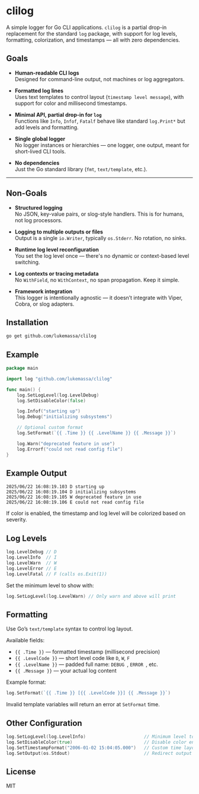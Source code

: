 # clilog

A simple logger for Go CLI applications. `clilog` is a partial drop-in replacement for the standard `log` package, with support for log levels, formatting, colorization, and timestamps — all with zero dependencies.

## Goals

- **Human-readable CLI logs**  
  Designed for command-line output, not machines or log aggregators.

- **Formatted log lines**  
  Uses text templates to control layout (`timestamp level message`), with support for color and millisecond timestamps.

- **Minimal API, partial drop-in for `log`**  
  Functions like `Info`, `Infof`, `Fatalf` behave like standard `log.Print*` but add levels and formatting.

- **Single global logger**  
  No logger instances or hierarchies — one logger, one output, meant for short-lived CLI tools.

- **No dependencies**  
  Just the Go standard library (`fmt`, `text/template`, etc.).

---

## Non-Goals

- **Structured logging**  
  No JSON, key-value pairs, or slog-style handlers. This is for humans, not log processors.

- **Logging to multiple outputs or files**  
  Output is a single `io.Writer`, typically `os.Stderr`. No rotation, no sinks.

- **Runtime log level reconfiguration**  
  You set the log level once — there's no dynamic or context-based level switching.

- **Log contexts or tracing metadata**  
  No `WithField`, no `WithContext`, no span propagation. Keep it simple.

- **Framework integration**  
  This logger is intentionally agnostic — it doesn’t integrate with Viper, Cobra, or slog adapters.


## Installation

```bash
go get github.com/lukemassa/clilog
```

## Example

```go
package main

import log "github.com/lukemassa/clilog"

func main() {
	log.SetLogLevel(log.LevelDebug)
	log.SetDisableColor(false)

	log.Infof("starting up")
	log.Debug("initializing subsystems")

	// Optional custom format
	log.SetFormat(`{{ .Time }} {{ .LevelName }} {{ .Message }}`)

	log.Warn("deprecated feature in use")
	log.Errorf("could not read config file")
}
```

## Example Output

```
2025/06/22 16:08:19.103 D starting up
2025/06/22 16:08:19.104 D initializing subsystems
2025/06/22 16:08:19.105 W deprecated feature in use
2025/06/22 16:08:19.106 E could not read config file
```

If color is enabled, the timestamp and log level will be colorized based on severity.

## Log Levels

```go
log.LevelDebug // D
log.LevelInfo  // I
log.LevelWarn  // W
log.LevelError // E
log.LevelFatal // F (calls os.Exit(1))
```

Set the minimum level to show with:

```go
log.SetLogLevel(log.LevelWarn) // Only warn and above will print
```

## Formatting

Use Go’s `text/template` syntax to control log layout.

Available fields:
- `{{ .Time }}` — formatted timestamp (millisecond precision)
- `{{ .LevelCode }}` — short level code like `D`, `W`, `F`
- `{{ .LevelName }}` — padded full name: `DEBUG `, `ERROR `, etc.
- `{{ .Message }}` — your actual log content

Example format:
```go
log.SetFormat(`{{ .Time }} [{{ .LevelCode }}] {{ .Message }}`)
```

Invalid template variables will return an error at `SetFormat` time.

## Other Configuration

```go
log.SetLogLevel(log.LevelInfo)                      // Minimum level to print
log.SetDisableColor(true)                           // Disable color entirely
log.SetTimestampFormat("2006-01-02 15:04:05.000")   // Custom time layout
log.SetOutput(os.Stdout)                            // Redirect output
```

## License

MIT

